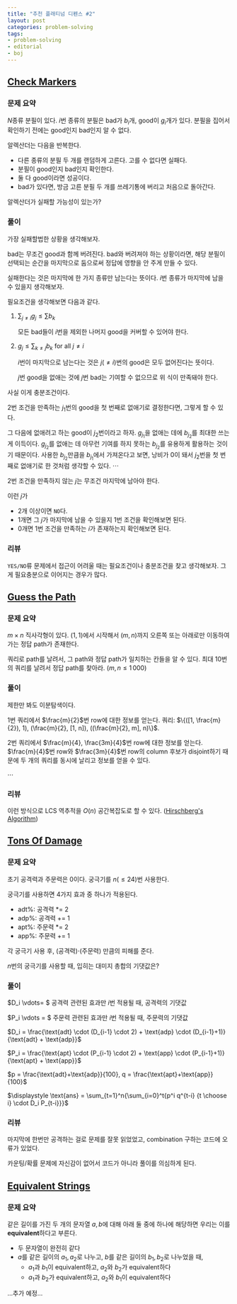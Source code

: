 ```yaml
---
title: "추천 플래티넘 디펜스 #2"
layout: post
categories: problem-solving
tags:
- problem-solving
- editorial
- boj
---
```





## [Check Markers](https://www.acmicpc.net/problem/21635)

### 문제 요약

$N$종류 분필이 있다. $i$번 종류의 분필은 bad가 $b_i$개, good이 $g_i$개가 있다. 분필을 집어서 확인하기 전에는 good인지 bad인지 알 수 없다.

알렉산더는 다음을 반복한다.

- 다른 종류의 분필 두 개를 랜덤하게 고른다. 고를 수 없다면 실패다.
- 분필이 good인지 bad인지 확인한다.
- 둘 다 good이라면 성공이다.
- bad가 있다면, 방금 고른 분필 두 개를 쓰레기통에 버리고 처음으로 돌아간다.

알렉산더가 실패할 가능성이 있는가?



### 풀이

가장 실패할법한 상황을 생각해보자.

bad는 무조건 good과 함께 버려진다. bad와 버려져야 하는 상황이라면, 해당 분필이 선택되는 순간을 마지막으로 둠으로써 정답에 영향을 안 주게 만들 수 있다.



실패한다는 것은 마지막에 한 가지 종류만 남는다는 뜻이다. $i$번 종류가 마지막에 남을 수 있을지 생각해보자.

필요조건을 생각해보면 다음과 같다.

1. $\displaystyle \sum_{j \ne i}{g_j} \le \sum{b_k}$

   모든 bad들이 $i$번을 제외한 나머지 good을 커버할 수 있어야 한다.

2. $\displaystyle g_j \le \sum_{k \ne j}{b_k}$ for all $j \ne i$

   $i$번이 마지막으로 남는다는 것은 $j(\ne i)$번의 good은 모두 없어진다는 뜻이다.

   $j$번 good을 없애는 것에 $j$번 bad는 기여할 수 없으므로 위 식이 만족돼야 한다.



사실 이게 충분조건이다.

2번 조건을 만족하는 $j_1$번의 good을 첫 번째로 없애기로 결정한다면, 그렇게 할 수 있다.

그 다음에 없애려고 하는 good이 $j_2$번이라고 하자. $g_{j_1}$을 없애는 데에 $b_{j_2}$를 최대한 쓰는 게 이득이다. $g_{j_2}$를 없애는 데 아무런 기여를 하지 못하는 $b_{j_2}$를 유용하게 활용하는 것이기 때문이다. 사용한 $b_{j_2}$만큼을 $b_{j_1}$에서 가져온다고 보면, 낭비가 0이 돼서 $j_2$번을 첫 번째로 없애기로 한 것처럼 생각할 수 있다.
$\cdots$



2번 조건을 만족하지 않는 $j$는 무조건 마지막에 남아야 한다.

이런 $j$가

- 2개 이상이면 `NO`다.
- 1개면 그 $j$가 마지막에 남을 수 있을지 1번 조건을 확인해보면 된다.
- 0개면 1번 조건을 만족하는 $i$가 존재하는지 확인해보면 된다.



### 리뷰

`YES/NO`류 문제에서 접근이 어려울 때는 필요조건이나 충분조건을 찾고 생각해보자. 그게 필요충분으로 이어지는 경우가 많다.





## [Guess the Path](https://www.acmicpc.net/problem/19808)

### 문제 요약

$m \times n$ 직사각형이 있다. $(1, 1)$에서 시작해서 $(m, n)$까지 오른쪽 또는 아래로만 이동하여 가는 정답 path가 존재한다.

쿼리로 path를 날려서, 그 path와 정답 path가 일치하는 칸들을 알 수 있다. 최대 10번의 쿼리를 날려서 정답 path를 찾아라. $(m, n \le 1\,000)$



### 풀이

제한만 봐도 이분탐색이다.

1번 쿼리에서 $\frac{m}{2}$번 row에 대한 정보를 얻는다. 쿼리: $\{([1, \frac{m}{2}), 1), (\frac{m}{2}, [1, n]), ((\frac{m}{2}, m], n)\}$.

2번 쿼리에서 $\frac{m}{4}, \frac{3m}{4}$번 row에 대한 정보를 얻는다. $\frac{m}{4}$번 row와 $\frac{3m}{4}$번 row의 column 후보가 disjoint하기 때문에 두 개의 쿼리를 동시에 날리고 정보를 얻을 수 있다.

$\cdots$



### 리뷰

이런 방식으로 LCS 역추적을 $O(n)$ 공간복잡도로 할 수 있다. ([Hirschberg's Algorithm](https://koosaga.com/243))





## [Tons Of Damage](https://www.acmicpc.net/problem/10222)

### 문제 요약

초기 공격력과 주문력은 0이다. 궁극기를 $n(\le 24)$번 사용한다.

궁극기를 사용하면 4가지 효과 중 하나가 적용된다.

- adt%: 공격력 *= 2
- adp%: 공격력 += 1
- apt%: 주문력 *= 2
- app%: 주문력 += 1

각 궁극기 사용 후, (공격력)$\cdot$(주문력) 만큼의 피해를 준다.

$n$번의 궁극기를 사용할 때, 입히는 대미지 총합의 기댓값은?



### 풀이

$D_i \vdots= $ 공격력 관련된 효과만 $i$번 적용될 때, 공격력의 기댓값

$P_i \vdots = $ 주문력 관련된 효과만 $i$번 적용될 때, 주문력의 기댓값

$D_i = \frac{\text{adt} \cdot (D_{i-1} \cdot 2) + \text{adp} \cdot (D_{i-1}+1)}{\text{adt} + \text{adp}}$

$P_i = \frac{\text{apt} \cdot (P_{i-1} \cdot 2) + \text{app} \cdot (P_{i-1}+1)}{\text{apt} + \text{app}}$

$p = \frac{\text{adt}+\text{adp}}{100}, q = \frac{\text{apt}+\text{app}}{100}$

$\displaystyle \text{ans} = \sum_{t=1}^n{\sum_{i=0}^t{p^i q^{t-i} {t \choose i} \cdot D_i P_{t-i}}}$



### 리뷰

마지막에 한번만 공격하는 걸로 문제를 잘못 읽었었고, combination 구하는 코드에 오류가 있었다.

카운팅/확률 문제에 자신감이 없어서 코드가 아니라 풀이를 의심하게 된다.





## [Equivalent Strings](https://www.acmicpc.net/problem/12894)

### 문제 요약

같은 길이를 가진 두 개의 문자열 $a, b$에 대해 아래 둘 중에 하나에 해당하면 우리는 이를 **equivalent**하다고 부른다.

- 두 문자열이 완전히 같다
- $a$를 같은 길이의 $a_1, a_2$로 나누고, $b$를 같은 길이의 $b_1, b_2$로 나누었을 때,
  - $a_1$과 $b_1$이 equivalent하고, $a_2$와 $b_2$가 equivalent하다
  - $a_1$과 $b_2$가 equivalent하고, $a_2$와 $b_1$이 equivalent하다

...추가 예정...

